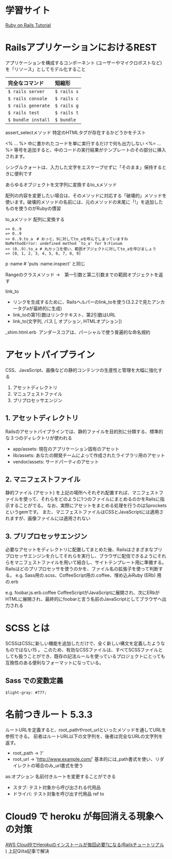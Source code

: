 # 学習サイト
[Ruby on Rails Tutorial](https://railstutorial.jp/)

# RailsアプリケーションにおけるREST
アプリケーションを構成するコンポーネント (ユーザーやマイクロポストなど) を「リソース」としてモデル化すること

|完全なコマンド|短縮形|
|:---|:---|
|```$ rails server```|```$ rails s```|
|```$ rails console```|```$ rails c```|
|```$ rails generate```|```$ rails g```|
|```$ rails test```|```$ rails t```|
|```$ bundle install```|```$ bundle```|


assert_selectメソッド
特定のHTMLタグが存在するかどうかをテスト

<% ... %>
中に書かれたコードを単に実行するだけで何も出力しない
<%= ... %>
等号を追加すると、中のコードの実行結果がテンプレートのその部分に挿入されます。

シングルクォートは、入力した文字をエスケープせずに「そのまま」保持するときに便利です

あらゆるオブジェクトを文字列に変換するto_sメソッド

配列の内容を変更したい場合は、そのメソッドに対応する「破壊的」メソッドを使います。破壊的メソッドの名前には、元のメソッドの末尾に「!」を追加したものを使うのがRubyの慣習

to_aメソッド
配列に変換する

```console
>> 0..9
=> 0..9
>> 0..9.to_a　# おっと、9に対してto_aを呼んでしまっていますね
NoMethodError: undefined method `to_a' for 9:Fixnum
>> (0..9).to_a # 丸カッコを使い、範囲オブジェクトに対してto_aを呼びましょう
=> [0, 1, 2, 3, 4, 5, 6, 7, 8, 9]
```

 p :name             # 'puts :name.inspect' と同じ

Rangeのクラスメソッド →　第一引数と第二引数までの範囲オブジェクトを返す

link_to
- リンクを生成するために、Railsヘルパーのlink_toを使う(3.2.2で見たアンカータグaが最終的に生成)
- link_toの第1引数はリンクテキスト、第2引数はURL
- link_to(文字列, パス [, オプション, HTMLオプション])

_shim.html.erb 
アンダースコアは、パーシャルで使う普遍的な命名規約

# アセットパイプライン
CSS、JavaScript、画像などの静的コンテンツの生産性と管理を大幅に強化する

1. アセットディレクトリ
2. マニュフェストファイル
3. プリプロセッサエンジン

## 1. アセットディレクトリ
Railsのアセットパイプラインでは、静的ファイルを目的別に分類する、標準的な３つのディレクトリが使われる
* app/assets: 現在のアプリケーション固有のアセット
* lib/assets: あなたの開発チームによって作成されたライブラリ用のアセット
* vendor/assets: サードパーティのアセット

## 2. マニフェストファイル
静的ファイル (アセット) を上記の場所へそれぞれ配置すれば、マニフェストファイルを使って、それらをどのように1つのファイルにまとめるのかをRailsに指示することがでる。
なお、実際にアセットをまとめる処理を行うのはSprocketsというgemです。
また、マニフェストファイルはCSSとJavaScriptには適用されますが、画像ファイルには適用されない

## 3. プリプロセッサエンジン
必要なアセットをディレクトリに配置してまとめた後、Railsはさまざまなプリプロセッサエンジンを介してそれらを実行し、ブラウザに配信できるようにそれらをマニフェストファイルを用いて結合し、サイトテンプレート用に準備する。
Railsはどのプリプロセッサを使うのかを、ファイル名の拡張子を使って判断する。
e.g. Sass用の.scss、CoffeeScript用の.coffee、埋め込みRuby (ERb) 用の.erb

e.g. foobar.js.erb.coffee
CoffeeScriptがJavaScriptに展開され、次にERbがHTMLに展開され、最終的にfoobarと言う名前のJavaScriptとしてブラウザへ出力される

# SCSS とは
SCSSはCSSに新しい機能を追加しただけで、全く新しい構文を定義したようなものではない15 。
このため、有効なCSSファイルは、すべてSCSSファイルとしても扱うことができ、既存の記法ルールを使っているプロジェクトにとっても互換性のある便利なフォーマットになっている。

## Sass での変数定義
```$light-gray: #777;```

# 名前つきルート 5.3.3
ルートURLを定義すると、root_pathやroot_urlといったメソッドを通してURLを参照できる。
前者はルートURL以下の文字列を、後者は完全なURLの文字列を返す。
- root_path -> ‘/‘
- root_url  -> 'http://www.example.com/'
基本的には_path書式を使い、リダイレクトの場合のみ_url書式を使う

as:オプション
名前付きルートを変更することができる

- スタブ: テスト対象から呼び出される代用品
- ドライバ: テスト対象を呼び出す代用品
ref to [](https://wa3.i-3-i.info/word14933.html)

# Cloud9 で heroku が毎回消える現象への対策
[AWS Cloud9でHerokuのインストールが毎回必要?になる(Railsチュートリアル )](https://qiita.com/bashinkei/items/c8d9bd1e622811e9c950)
上記Qiita記事で解決

